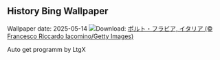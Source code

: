 ## History Bing Wallpaper
Wallpaper date: 2025-05-14
![](https://www.bing.com/th?id=OHR.SardiniaFlavia_JA-JP0105936575_UHD.jpg&w=1000)Download: [ポルト・フラビア, イタリア (© Francesco Riccardo Iacomino/Getty Images)](https://www.bing.com/th?id=OHR.SardiniaFlavia_JA-JP0105936575_UHD.jpg)

Auto get programm by LtgX
